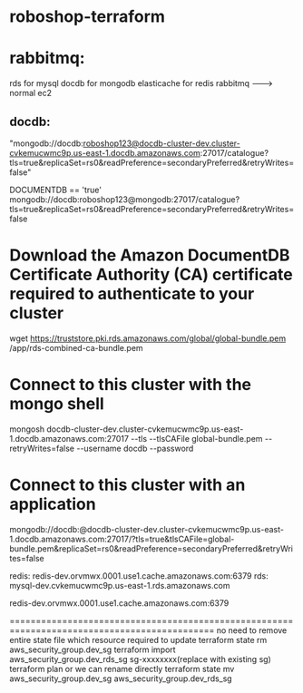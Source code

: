 # roboshop-terraform


rabbitmq:
========

rds for mysql
docdb for mongodb
elasticache for redis
rabbitmq ---> normal ec2





docdb:
------
"mongodb://docdb:roboshop123@docdb-cluster-dev.cluster-cvkemucwmc9p.us-east-1.docdb.amazonaws.com:27017/catalogue?tls=true&replicaSet=rs0&readPreference=secondaryPreferred&retryWrites=false"

DOCUMENTDB == 'true'
mongodb://docdb:roboshop123@mongodb:27017/catalogue?tls=true&replicaSet=rs0&readPreference=secondaryPreferred&retryWrites=false

Download the Amazon DocumentDB Certificate Authority (CA) certificate required to authenticate to your cluster
==============================================================================================================
wget https://truststore.pki.rds.amazonaws.com/global/global-bundle.pem
/app/rds-combined-ca-bundle.pem

Connect to this cluster with the mongo shell
==============================================
mongosh docdb-cluster-dev.cluster-cvkemucwmc9p.us-east-1.docdb.amazonaws.com:27017 --tls --tlsCAFile global-bundle.pem --retryWrites=false --username docdb --password <insertYourPassword>

Connect to this cluster with an application
============================================
mongodb://docdb:<insertYourPassword>@docdb-cluster-dev.cluster-cvkemucwmc9p.us-east-1.docdb.amazonaws.com:27017/?tls=true&tlsCAFile=global-bundle.pem&replicaSet=rs0&readPreference=secondaryPreferred&retryWrites=false


redis:  redis-dev.orvmwx.0001.use1.cache.amazonaws.com:6379
rds: mysql-dev.cvkemucwmc9p.us-east-1.rds.amazonaws.com

redis-dev.orvmwx.0001.use1.cache.amazonaws.com:6379


=============================================================================================
no need to remove entire state file which resource required to update
terraform state rm aws_security_group.dev_sg
terraform import aws_security_group.dev_rds_sg sg-xxxxxxxx(replace with existing sg)
terraform plan
or 
we can rename directly
terraform state mv aws_security_group.dev_sg aws_security_group.dev_rds_sg